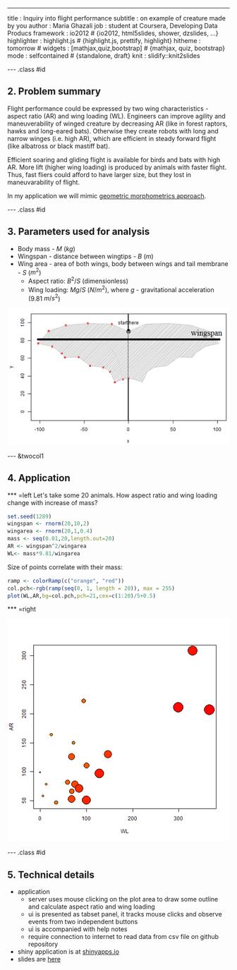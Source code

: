 ---
title       : Inquiry into flight performance
subtitle    : on example of creature made by you
author      : Maria Ghazali
job         : student at Coursera, Developing Data Producs
framework   : io2012        # {io2012, html5slides, shower, dzslides, ...}
highlighter : highlight.js  # {highlight.js, prettify, highlight}
hitheme     : tomorrow      # 
widgets     : [mathjax,quiz,bootstrap] # {mathjax, quiz, bootstrap}
mode        : selfcontained # {standalone, draft}
knit        : slidify::knit2slides

--- .class #id

## 2. Problem summary
Flight performance could be expressed by two wing characteristics - aspect ratio (AR) and wing loading (WL). Engineers can improve agility and maneuverability of winged creature by decreasing AR (like in forest raptors, hawks and long-eared bats). Otherwise they create robots with long and narrow winges (i.e. high AR), which are efficient in steady forward flight (like albatross or black mastiff bat). 

Efficient soaring and gliding flight is available for birds and bats with high AR. More lift (higher wing loading) is produced by animals with faster flight. Thus, fast fliers could afford to have larger size, but they lost in maneuvarability of flight.

In my application we will mimic [geometric morphometrics approach](https://en.wikipedia.org/wiki/Morphometrics). 

--- .class #id

## 3. Parameters used for analysis
- Body mass - $M$ ($kg$)
- Wingspan - distance between wingtips - $B$ ($m$)
- Wing area - area of both wings, body between wings and tail membrane - $S$ ($m^2$)
    - Aspect ratio: $B^2/S$ (dimensionless)
    - Wing loading: $M g/S$ ($N/m^2$), where $g$ - gravitational acceleration (9.81 $m/s^2$)

<p style="text-align:center">
<img alt="Wing characteristics" src="wings.png" />
</p>

--- &twocol1

## 4. Application

*** =left
Let's take some 20 animals. How aspect ratio and wing loading change with increase of mass?

```r
set.seed(1289)
wingspan <- rnorm(20,10,2) 
wingarea <- rnorm(20,1,0.4) 
mass <- seq(0.01,20,length.out=20)
AR <- wingspan^2/wingarea 
WL<- mass*9.81/wingarea
```

Size of points correlate with their mass:


```r
ramp <- colorRamp(c("orange", "red"))
col.pch<-rgb(ramp(seq(0, 1, length = 20)), max = 255)
plot(WL,AR,bg=col.pch,pch=21,cex=c(1:20)/5+0.5)
```

*** =right

<img src="assets/fig/unnamed-chunk-3-1.png" title="plot of chunk unnamed-chunk-3" alt="plot of chunk unnamed-chunk-3"  />

--- .class #id

## 5. Technical details
- application 
    - server uses mouse clicking on the plot area to draw some outline and calculate aspect ratio and wing loading
    - ui is presented as tabset panel, it tracks mouse clicks and observe events from two independent buttons
    - ui is accompanied with help notes
    - require connection to internet to read data from csv file on github repository
- shiny application is at [shinyapps.io](https://mariaghazali.shinyapps.io/my_shiny_app_1)
- slides are [here](http://mariaghazali.github.io/my.1st.app/index.html)

